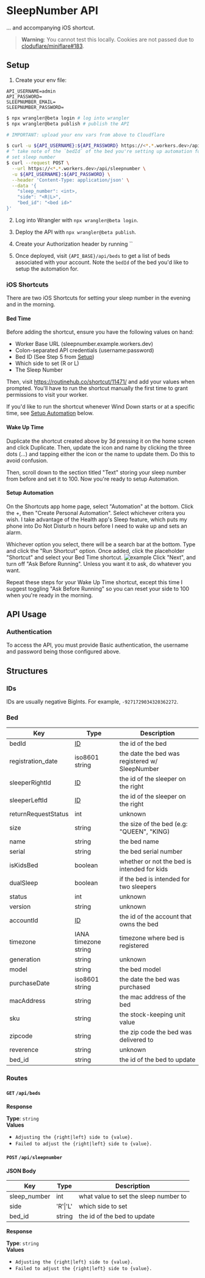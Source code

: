 # SleepNumber API
... and accompanying iOS shortcut. 

> **Warning**: You cannot test this locally. Cookies are not passed due to [cloduflare/miniflare#183](https://github.com/cloudflare/miniflare/issues/183).

## Setup
1. Create your env file:  
```env
API_USERNAME=admin
API_PASSWORD=
SLEEPNUMBER_EMAIL=
SLEEPNUMBER_PASSWORD=
```

```bash
$ npx wrangler@beta login # log into wrangler
$ npx wrangler@beta publish # publish the API

# IMPORTANT: upload your env vars from above to Cloudflare

$ curl -u ${API_USERNAME}:${API_PASSWORD} https://<*.*.workers.dev>/api/beds | json_pp
# ^ take note of the `bedId` of the bed you're setting up automation for
# set sleep number
$ curl --request POST \
  --url https://<*.*.workers.dev>/api/sleepnumber \
  -u ${API_USERNAME}:${API_PASSWORD} \
  --header 'Content-Type: application/json' \
  --data '{
	"sleep_number": <int>,
	"side": "<R|L>",
	"bed_id": "<bed id>"
}'
```

2. Log into Wrangler with `npx wrangler@beta login`.

3. Deploy the API with `npx wrangler@beta publish`.

4. Create your Authorization header by running ``

5. Once deployed, visit `{API_BASE}/api/beds` to get a list of beds associated with your account. Note the `bedId` of the bed you'd like to setup the automation for.

### iOS Shortcuts
There are two iOS Shortcuts for setting your sleep number in the evening and in the morning.

#### Bed Time
Before adding the shortcut, ensure you have the following values on hand:
- Worker Base URL (sleepnumber.example.workers.dev)
- Colon-separated API credentials (username:password)
- Bed ID (See Step 5 from [Setup](#setup))
- Which side to set (R or L)
- The Sleep Number

Then, visit https://routinehub.co/shortcut/11471/ and add your values when prompted. You'll have to run the shortcut manually the first time to grant permissions to visit your worker.  

If you'd like to run the shortcut whenever Wind Down starts or at a specific time, see [Setup Automation](#setup-automation) below.

#### Wake Up Time
Duplicate the shortcut created above by 3d pressing it on the home screen and click Duplicate. Then, update the icon and name by clicking the three dots (...) and tapping either the icon or the name to update them. Do this to avoid confusion.  

Then, scroll down to the section titled "Text" storing your sleep number from before and set it to 100. Now you're ready to setup Automation.

#### Setup Automation
On the Shortcuts app home page, select "Automation" at the bottom. Click the +, then "Create Personal Automation". Select whichever critera you wish. I take advantage of the Health app's Sleep feature, which puts my phone into Do Not Disturb n hours before I need to wake up and sets an alarm.  

Whichever option you select, there will be a search bar at the bottom. Type and click the "Run Shortcut" option. Once added, click the placeholder "Shortcut" and select your Bed Time shortcut. ![example](https://tugboat.dev/3h2m04.jpeg)
Click "Next", and turn off "Ask Before Running". Unless you want it to ask, do whatever you want.

Repeat these steps for your Wake Up Time shortcut, except this time I suggest toggling "Ask Before Running" so you can reset your side to 100 when you're ready in the morning.

## API Usage

### Authentication
To access the API, you must provide Basic authentication, the username and password being those configured above.

## Structures

### IDs
IDs are usually negative BigInts. For example, `-9271729034320362272`.

### Bed
|Key|Type|Description|
|-|-|-|
|bedId|[ID](#ids)|the id of the bed
|registration_date|iso8601 string|the date the bed was registered w/ SleepNumber|
|sleeperRightId|[ID](#ids)|the id of the sleeper on the right|
|sleeperLeftId|[ID](#ids)|the id of the sleeper on the right|
|returnRequestStatus|int|unknown|
|size|string|the size of the bed (e.g: "QUEEN", "KING)|
|name|string|the bed name|
|serial|string|the bed serial number|
|isKidsBed|boolean|whether or not the bed is intended for kids|
|dualSleep|boolean|if the bed is intended for two sleepers|
|status|int|unknown|
|version|string|unknown|
|accountId|[ID](#ids)|the id of the account that owns the bed|
|timezone|IANA timezone string|timezone where bed is registered|
|generation|string|unknown|
|model|string|the bed model|
|purchaseDate|iso8601 string|the date the bed was purchased|
|macAddress|string|the mac address of the bed|
|sku|string|the stock-keeping unit value|
|zipcode|string|the zip code the bed was delivered to|
|reverence|string|unknown|
|bed_id|string|the id of the bed to update|

### Routes

#### **`GET`** `/api/beds`
__Response__  

**Type**: `string`  
__Values__
- `Adjusting the {right|left} side to {value}.`
- `Failed to adjust the {right|left} side to {value}.`

#### **`POST`** `/api/sleepnumber`

__JSON Body__  

|Key|Type|Description|
|-|-|-|
|sleep_number|int|what value to set the sleep number to|
|side|'R'\|'L'|which side to set|
|bed_id|string|the id of the bed to update|

__Response__  

**Type**: `string`  
__Values__
- `Adjusting the {right|left} side to {value}.`
- `Failed to adjust the {right|left} side to {value}.`
